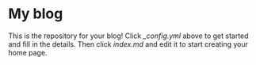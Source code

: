 # My blog

This is the repository for your blog! Click *_config.yml* above to get started and fill in the details. Then click *index.md* and edit it to start creating your home page.
